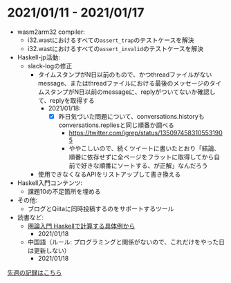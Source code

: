 # 2021/01/11 - 2021/01/17

- wasm2arm32 compiler:
    - i32.wastにおけるすべての`assert_trap`のテストケースを解決
    - i32.wastにおけるすべての`assert_invalid`のテストケースを解決
- Haskell-jp活動:
    - slack-logの修正
        - タイムスタンプがN日以前のもので、かつthreadファイルがないmessage、またはthreadファイルにおける最後のメッセージのタイムスタンプがN日以前のmessageに、replyがついてないか確認して、replyを取得する
            - 2021/01/18:
                - [x] 昨日気づいた問題について、conversations.historyもconversations.repliesと同じ順番か調べる
                    - <https://twitter.com/igrep/status/1350974583105531905>
                    - ややこしいので、続くツイートに書いたとおり「結論、順番に依存せずに全ページをフラットに取得してから自前で好きな順番にソートする、が正解」なんだろう
        - 使用できなくなるAPIをリストアップして書き換える
- Haskell入門コンテンツ:
    - 課題10の不足箇所を埋める
- その他:
    - ブログとQiitaに同時投稿するのをサポートするツール
- 読書など:
    - [圏論入門 Haskellで計算する具体例から](https://www.nippyo.co.jp/shop/book/8340.html)
        - 2021/01/18
    - 中国語（ルール: プログラミングと関係がないので、これだけをやった日は更新しない）
        - 2021/01/18

[先週の記録はこちら](https://github.com/igrep/daily-commits/blob/77e43c0b87bb03cdccf8879a9545d95cf94a60bd/yesterday.md)
